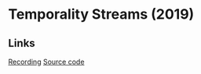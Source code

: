 # Temporality Streams (2019)

## Links

[Recording](https://soundcloud.com/ian-macdougald/temporality-streams)
[Source code]()
